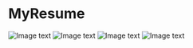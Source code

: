 # MyResume
![Image text](https://raw.github.com/WY1023/MyResume/tree/master/images/c1.png)
![Image text](https://github.com/WY1023/MyResume/tree/master/images/c2.npg)
![Image text](https://github.com/WY1023/MyResume/tree/master/images/c3.png)
![Image text](https://github.com/WY1023/MyResume/tree/master/images/c4.png)
